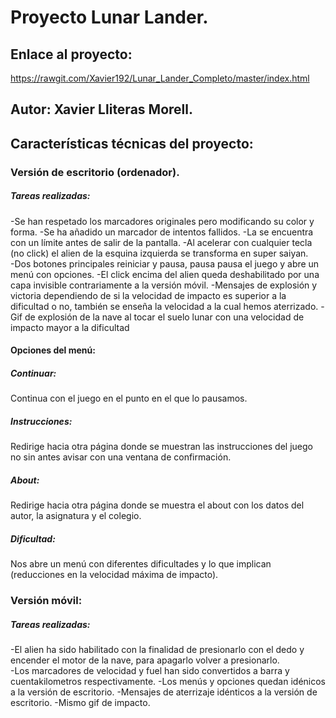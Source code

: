 # Proyecto Lunar Lander.  
## Enlace al proyecto:
https://rawgit.com/Xavier192/Lunar_Lander_Completo/master/index.html  

## Autor: Xavier Lliteras Morell.  
## Características técnicas del proyecto:
### Versión de escritorio (ordenador).
 ##### Tareas realizadas:  
-Se han respetado los marcadores originales pero modificando su color y forma.
-Se ha añadido un marcador de intentos fallidos.
-La se encuentra con un límite antes de salir de la pantalla. 
-Al acelerar con cualquier tecla (no click) el alien de la esquina izquierda se transforma en super saiyan.  
-Dos botones principales reiniciar y pausa, pausa pausa el juego y abre un menú con opciones.
-El click encima del alien queda deshabilitado por una capa invisible contrariamente a la versión móvil.
-Mensajes de explosión y victoria dependiendo de si la velocidad de impacto es superior a la dificultad o no, también se enseña la velocidad a la cual hemos aterrizado.
-Gif de explosión de la nave al tocar el suelo lunar con una velocidad de impacto mayor a la dificultad
#### Opciones del menú:
##### Continuar:  
Continua con el juego en el punto en el que lo pausamos.
##### Instrucciones:
Redirige hacia otra página donde se muestran las instrucciones del juego no sin antes avisar con una ventana de confirmación.
##### About:  
Redirige hacia otra página donde se muestra el about con los datos del autor, la asignatura y el colegio.  
##### Dificultad:  
Nos abre un menú con diferentes dificultades y lo que implican (reducciones en la velocidad máxima de impacto).

### Versión móvil:  
##### Tareas realizadas:
-El alien ha sido habilitado con la finalidad de presionarlo con el dedo y encender el motor de la nave, para apagarlo volver a presionarlo.  
-Los marcadores de velocidad y fuel han sido convertidos a barra y cuentakilometros respectivamente.
-Los menús y opciones quedan idénicos a la versión de escritorio.
-Mensajes de aterrizaje idénticos a la versión de escritorio.
-Mismo gif de impacto.





